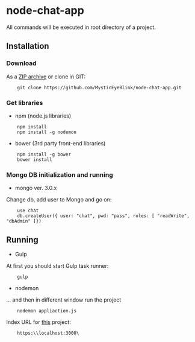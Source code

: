 # node-chat-app
All commands will be executed in root directory of a project.

## Installation
### Download

As a [ZIP archive](https://github.com/MysticEyeBlink/node-chat-app/archive/master.zip) or clone in GIT:
```
    git clone https://github.com/MysticEyeBlink/node-chat-app.git
```
### Get libraries
- npm (node.js libraries)
```
    npm install
    npm install -g nodemon
```
- bower (3rd party front-end libraries)
```
    npm install -g bower
    bower install
```

### Mongo DB initialization and running
- mongo ver. 3.0.x

Change db, add user to Mongo and go on:

```
    use chat
    db.createUser({ user: "chat", pwd: "pass", roles: [ "readWrite", "dbAdmin" ]})
```
## Running
- Gulp

At first you should start Gulp task runner:
```
    gulp
```
- nodemon

... and then in different window run the project
```  
    nodemon appliaction.js
```

Index URL for [this](https://localhost:3000/) project:
```
    https:\\localhost:3000\
```
